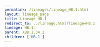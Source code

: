 ```yaml
---
permalink: /lineages/lineage_HB.1.html
layout: lineage_page
title: Lineage HB.1
redirect_to: ../lineage.html?lineage=HB.1
lineage: HB.1
parent: XBB.1.34.2
children: ['HB.1']
---
```

